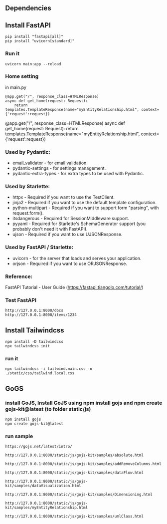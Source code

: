 ## Dependencies


## Install FastAPI
```
pip install "fastapi[all]"
pip install "uvicorn[standard]"
```
### Run it
```uvicorn main:app --reload```

### Home setting
in main.py
```commandline
@app.get("/", response_class=HTMLResponse)
async def get_home(request: Request):
    return templates.TemplateResponse(name="myEntityRelationship.html", context={'request':request})
```
@app.get("/", response_class=HTMLResponse)
async def get_home(request: Request):
    return templates.TemplateResponse(name="myEntityRelationship.html", context={'request':request})

### Used by Pydantic:

* email_validator - for email validation.
* pydantic-settings - for settings management.
* pydantic-extra-types - for extra types to be used with Pydantic.

### Used by Starlette:

* httpx - Required if you want to use the TestClient.
* jinja2 - Required if you want to use the default template configuration.
* python-multipart - Required if you want to support form "parsing", with request.form().
* itsdangerous - Required for SessionMiddleware support.
* pyyaml - Required for Starlette's SchemaGenerator support (you probably don't need it with FastAPI).
* ujson - Required if you want to use UJSONResponse.

### Used by FastAPI / Starlette:

* uvicorn - for the server that loads and serves your application.
* orjson - Required if you want to use ORJSONResponse.

### Reference:
FastAPI Tutorial - User Guide (https://fastapi.tiangolo.com/tutorial/)

### Test FastAPI

```
http://127.0.0.1:8000/docs
http://127.0.0.1:8000/items/1234
```

## Install Tailwindcss
```
npm install -D tailwindcss
npx tailwindcss init
```
### run it
```npx tailwindcss -i tailwind.main.css -o ./static/css/tailwind.local.css```

## GoGS
### install GoJS, Install GoJS using npm install gojs and npm create gojs-kit@latest (to folder static/js)
```
npm install gojs
npm create gojs-kit@latest
```
### run sample
```
https://gojs.net/latest/intro/

http://127.0.0.1:8000/static/js/gojs-kit/samples/absolute.html

http://127.0.0.1:8000/static/js/gojs-kit/samples/addRemoveColumns.html

http://127.0.0.1:8000/static/js/gojs-kit/samples/dataFlow.html

http://127.0.0.1:8000/static/js/gojs-kit/samples/dataVisualization.html

http://127.0.0.1:8000/static/js/gojs-kit/samples/Dimensioning.html

http://127.0.0.1:8000/static/js/gojs-kit/samples/myEntityRelationship.html

http://127.0.0.1:8000/static/js/gojs-kit/samples/umlClass.html

```